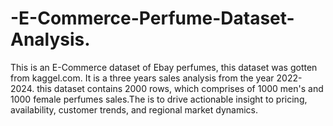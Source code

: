 # -E-Commerce-Perfume-Dataset-Analysis.
This is an E-Commerce dataset of Ebay perfumes, this dataset was gotten from kaggel.com. It is a three years sales analysis from the year 2022-2024. this dataset contains 2000 rows, which comprises of 1000 men's and 1000 female perfumes sales.The is to drive actionable insight to pricing, availability, customer trends, and regional market dynamics.
